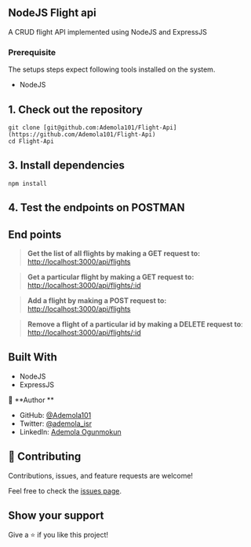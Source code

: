 ## NodeJS Flight api

A CRUD flight API implemented using NodeJS and ExpressJS

### Prerequisite

The setups steps expect following tools installed on the system.

* NodeJS

## 1. Check out the repository

```shell
git clone [git@github.com:Ademola101/Flight-Api](https://github.com/Ademola101/Flight-Api)
cd Flight-Api
```

## 3. Install dependencies

```shell
npm install
```

## 4. Test the endpoints on POSTMAN

## End points

> **Get the list of all flights by making a GET request to:** <br/>
> <http://localhost:3000/api/flights>

> **Get a particular flight by making a GET request to:**<br/>
> <http://localhost:3000/api/flights/:id>

> **Add a flight by making a POST request to:** <br/>
> <http://localhost:3000/api/flights>

>**Remove a flight of a particular id by making a DELETE request to**: <br/>
> <http://localhost:3000/api/flights/:id>

## Built With

* NodeJS
* ExpressJS

👤 **Author **

* GitHub: [@Ademola101](https://github.com/Ademola101)
* Twitter: [@ademola_isr](https://twitter.com/ademola_isr)
* LinkedIn: [Ademola Ogunmokun](https://linkedin.com/in/ademola-ogunmokun-492575203)

## 🤝 Contributing

Contributions, issues, and feature requests are welcome!

Feel free to check the [issues page](https://github.com/Ademola101/Flight-Api/issues).

## Show your support

Give a ⭐️ if you like this project!
